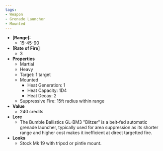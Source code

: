 ```yaml
---
tags:
- Weapon
- Grenade Launcher
- Mounted
---
```

- **[Range]:**
  - 15-45-90
- **[Rate of Fire]**
  - 3
- **Properties**
  - Martial
  - Heavy
  - Target: 1 target
  - Mounted
    - Heat Generation: 1
	- Heat Capacity: 1D4
  	- Heat Decay: 2
   - Suppressive Fire: 15ft radius within range
- **Value**
  - 240 credits
- **Lore**
  - The Bumble Ballistics GL-BM3 "Blitzer" is a belt-fed automatic grenade launcher, typically used for area suppression as its shorter range and higher cost makes it inefficient at direct targetted fire.
- **Looks**
  - Stock Mk 19 with tripod or pintle mount.
